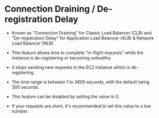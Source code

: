 # Connection Draining / De-registration Delay

- Known as "Connection Draining" for Classic Load Balancer (CLB) and "De-registration Delay" for Application Load Balancer (ALB) & Network Load Balancer (NLB).

- This feature allows time to complete "in-flight requests" while the instance is de-registering or becoming unhealthy.

- It stops sending new requests to the EC2 instance which is de-registering.

- The time range is between 1 to 3600 seconds, with the default being 300 seconds.

- This feature can be disabled by setting the value to 0.

- If your requests are short, it's recommended to set this value to a low number.